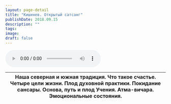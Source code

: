 ```yaml
---
layout: page-detail
title: "Кишинев. Открытый сатсанг"
publishDate: 2018.09.15
description: ""
tags:
image:
draft: false
---
```


<audio title="2018.09.15 - Кишинев. Открытый сатсанг.mp3" src="/upload/iblock/ff1/ff1e3ae66b6de4816c28a2544f9f2e3a.mp3" controls=""></audio>

| Наша северная и южная традиция. Что такое счастье. Четыре цели жизни. Плод духовной практики. Покидание сансары. Основа, путь и плод Учения. Атма-вичара. Эмоциональные состояния. |
| ---------------------------------------------------------------------------------------------------------------------------------------------------------------------------------- |

  

